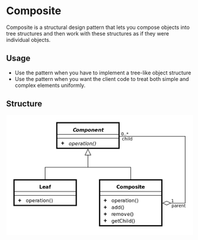 Composite
=========

Composite is a structural design pattern that lets you compose objects into tree structures and then work with these structures as if they were individual objects.

## Usage
- Use the pattern when you have to implement a tree-like object structure
- Use the pattern when you want the client code to treat both simple and complex elements uniformly.

## Structure
![Structure](static/structure.png?raw=true)